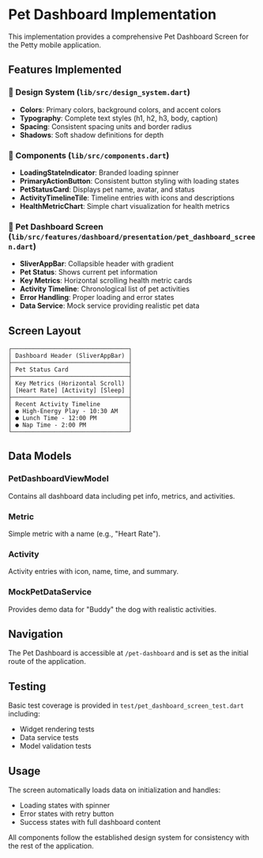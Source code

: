# Pet Dashboard Implementation

This implementation provides a comprehensive Pet Dashboard Screen for the Petty mobile application.

## Features Implemented

### 🎨 Design System (`lib/src/design_system.dart`)
- **Colors**: Primary colors, background colors, and accent colors
- **Typography**: Complete text styles (h1, h2, h3, body, caption)
- **Spacing**: Consistent spacing units and border radius
- **Shadows**: Soft shadow definitions for depth

### 🧩 Components (`lib/src/components.dart`)
- **LoadingStateIndicator**: Branded loading spinner
- **PrimaryActionButton**: Consistent button styling with loading states
- **PetStatusCard**: Displays pet name, avatar, and status
- **ActivityTimelineTile**: Timeline entries with icons and descriptions
- **HealthMetricChart**: Simple chart visualization for health metrics

### 📱 Pet Dashboard Screen (`lib/src/features/dashboard/presentation/pet_dashboard_screen.dart`)
- **SliverAppBar**: Collapsible header with gradient
- **Pet Status**: Shows current pet information
- **Key Metrics**: Horizontal scrolling health metric cards
- **Activity Timeline**: Chronological list of pet activities
- **Error Handling**: Proper loading and error states
- **Data Service**: Mock service providing realistic pet data

## Screen Layout

```
┌─────────────────────────────────┐
│ Dashboard Header (SliverAppBar) │
├─────────────────────────────────┤
│ Pet Status Card                 │
├─────────────────────────────────┤
│ Key Metrics (Horizontal Scroll) │
│ [Heart Rate] [Activity] [Sleep] │
├─────────────────────────────────┤
│ Recent Activity Timeline        │
│ ● High-Energy Play - 10:30 AM   │
│ ● Lunch Time - 12:00 PM         │
│ ● Nap Time - 2:00 PM            │
└─────────────────────────────────┘
```

## Data Models

### PetDashboardViewModel
Contains all dashboard data including pet info, metrics, and activities.

### Metric
Simple metric with a name (e.g., "Heart Rate").

### Activity  
Activity entries with icon, name, time, and summary.

### MockPetDataService
Provides demo data for "Buddy" the dog with realistic activities.

## Navigation

The Pet Dashboard is accessible at `/pet-dashboard` and is set as the initial route of the application.

## Testing

Basic test coverage is provided in `test/pet_dashboard_screen_test.dart` including:
- Widget rendering tests
- Data service tests  
- Model validation tests

## Usage

The screen automatically loads data on initialization and handles:
- Loading states with spinner
- Error states with retry button
- Success states with full dashboard content

All components follow the established design system for consistency with the rest of the application.
